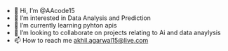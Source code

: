 - 👋 Hi, I’m @AAcode15
- 👀 I’m interested in Data Analysis and Prediction
- 🌱 I’m currently learning pyhton apis
- 💞️ I’m looking to collaborate on projects relating to Ai and data anaylysis
- 📫 How to reach me akhil.agarwal15@live.com

<!---
AAcode15/AAcode15 is a ✨ special ✨ repository because its `README.md` (this file) appears on your GitHub profile.
You can click the Preview link to take a look at your changes.
--->
